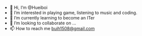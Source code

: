 - 👋 Hi, I’m @Hueiboi
- 👀 I’m interested in playing game, listening to music and coding.
- 🌱 I’m currently learning to become an ITer
- 💞️ I’m looking to collaborate on ...
- 📫 How to reach me buih1508@gmail.com

<!---
Hueiboi/Hueiboi is a ✨ special ✨ repository because its `README.md` (this file) appears on your GitHub profile.
You can click the Preview link to take a look at your changes.
--->
